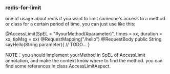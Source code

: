 ### redis-for-limit
 one of usage about redis
 if you want to limit someone's access to a method or class for a certain period of time, you can just use like this:

@AccessLimit(SpEL = "#yourMethod(#parameter)", times = xx, duration = xx, tipMsg = xx)
@RequestMapping("/hello")
@RequestBody
public String sayHello(String parameter){
  // TODO...
}

NOTE：you should implement yourMethod in SpEL of AccessLimit annotation, and make the context know where to find the method.
      you can find some references in class AccessLimitAspect.
